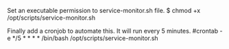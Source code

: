 Set an executable permission to service-monitor.sh file.
$ chmod +x /opt/scripts/service-monitor.sh  

Finally add a cronjob to automate this. It will run every 5 minutes.
#crontab -e
*/5 * * * * /bin/bash /opt/scripts/service-monitor.sh
